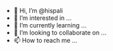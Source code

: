 - 👋 Hi, I’m @hispali
- 👀 I’m interested in ...
- 🌱 I’m currently learning ...
- 💞️ I’m looking to collaborate on ...
- 📫 How to reach me ...

<!---
hispali/hispali is a ✨ special ✨ repository because its `README.md` (this file) appears on your GitHub profile.
You can click the Preview link to take a look at your changes.
--->
